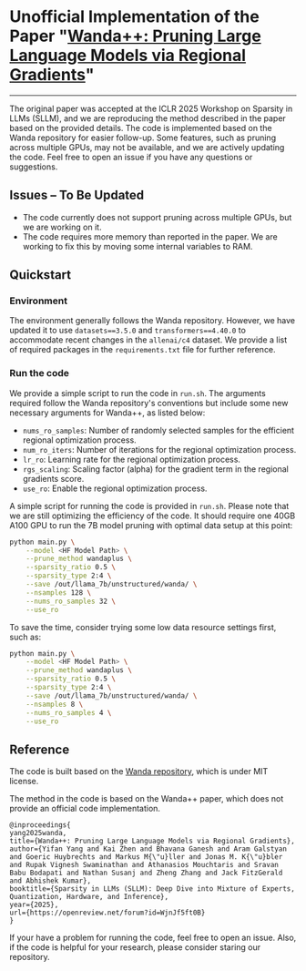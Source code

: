 
# Unofficial Implementation of the Paper "[Wanda++: Pruning Large Language Models via Regional Gradients](https://openreview.net/forum?id=WjnJf5ft0B&referrer=%5BAuthor%20Console%5D(%2Fgroup%3Fid%3DICLR.cc%2F2025%2FWorkshop%2FSLLM%2FAuthors%23your-submissions))"

---

The original paper was accepted at the ICLR 2025 Workshop on Sparsity in LLMs (SLLM), and we are reproducing the method described in the paper based on the provided details. The code is implemented based on the Wanda repository for easier follow-up. Some features, such as pruning across multiple GPUs, may not be available, and we are actively updating the code. Feel free to open an issue if you have any questions or suggestions.
## Issues – To Be Updated
- The code currently does not support pruning across multiple GPUs, but we are working on it.
- The code requires more memory than reported in the paper. We are working to fix this by moving some internal variables to RAM.

## Quickstart

### Environment
The environment generally follows the Wanda repository. However, we have updated it to use `datasets==3.5.0` and `transformers==4.40.0` to accommodate recent changes in the `allenai/c4` dataset. We provide a list of required packages in the `requirements.txt` file for further reference.

### Run the code
We provide a simple script to run the code in `run.sh`. The arguments required follow the Wanda repository's conventions but include some new necessary arguments for Wanda++, as listed below:

- `nums_ro_samples`: Number of randomly selected samples for the efficient regional optimization process.
- `num_ro_iters`: Number of iterations for the regional optimization process.
- `lr_ro`: Learning rate for the regional optimization process.
- `rgs_scaling`: Scaling factor (alpha) for the gradient term in the regional gradients score.
- `use_ro`: Enable the regional optimization process.

A simple script for running the code is provided in `run.sh`. Please note that we are still optimizing the efficiency of the code. It should require one 40GB A100 GPU to run the 7B model pruning with optimal data setup at this point:

```bash
python main.py \
    --model <HF Model Path> \
    --prune_method wandaplus \
    --sparsity_ratio 0.5 \
    --sparsity_type 2:4 \
    --save /out/llama_7b/unstructured/wanda/ \
    --nsamples 128 \
    --nums_ro_samples 32 \
    --use_ro
```

To save the time, consider trying some low data resource settings first, such as:

```bash
python main.py \
    --model <HF Model Path> \
    --prune_method wandaplus \
    --sparsity_ratio 0.5 \
    --sparsity_type 2:4 \
    --save /out/llama_7b/unstructured/wanda/ \
    --nsamples 8 \
    --nums_ro_samples 4 \
    --use_ro
```
## Reference
The code is built based on the [Wanda repository](https://github.com/locuslab/wanda), which is under MIT license.

The method in the code is based on the Wanda++ paper, which does not provide an official code implementation.
```angular2html
@inproceedings{
yang2025wanda,
title={Wanda++: Pruning Large Language Models via Regional Gradients},
author={Yifan Yang and Kai Zhen and Bhavana Ganesh and Aram Galstyan and Goeric Huybrechts and Markus M{\"u}ller and Jonas M. K{\"u}bler and Rupak Vignesh Swaminathan and Athanasios Mouchtaris and Sravan Babu Bodapati and Nathan Susanj and Zheng Zhang and Jack FitzGerald and Abhishek Kumar},
booktitle={Sparsity in LLMs (SLLM): Deep Dive into Mixture of Experts, Quantization, Hardware, and Inference},
year={2025},
url={https://openreview.net/forum?id=WjnJf5ft0B}
}
```
If your have a problem for running the code, feel free to open an issue. Also, if the code is helpful for your research, please consider staring our repository. 